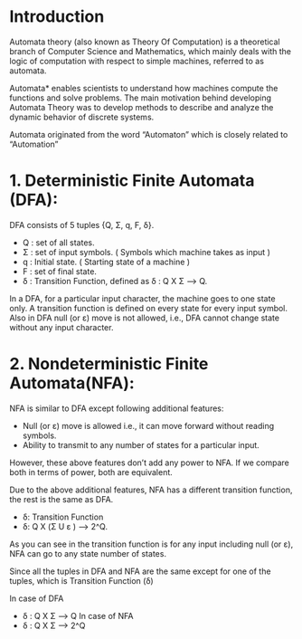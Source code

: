 # Introduction

Automata theory (also known as Theory Of Computation) is a theoretical branch of Computer Science and Mathematics, which mainly deals with the logic of computation with respect to simple machines, referred to as automata. 

Automata* enables scientists to understand how machines compute the functions and solve problems. The main motivation behind developing Automata Theory was to develop methods to describe and analyze the dynamic behavior of discrete systems. 

Automata originated from the word “Automaton” which is closely related to “Automation”


# 1. Deterministic Finite Automata (DFA):

DFA consists of 5 tuples {Q, Σ, q, F, δ}. 
- Q : set of all states.
- Σ : set of input symbols. ( Symbols which machine takes as input )
- q : Initial state. ( Starting state of a machine )
- F : set of final state.
- δ : Transition Function, defined as δ : Q X Σ --> Q.

In a DFA, for a particular input character, the machine goes to one state only. A transition function is defined on every state for every input symbol. Also in DFA null (or ε) move is not allowed, i.e., DFA cannot change state without any input character. 

# 2. Nondeterministic Finite Automata(NFA):

NFA is similar to DFA except following additional features: 
- Null (or ε) move is allowed i.e., it can move forward without reading symbols. 
- Ability to transmit to any number of states for a particular input. 

However, these above features don’t add any power to NFA. If we compare both in terms of power, both are equivalent. 

Due to the above additional features, NFA has a different transition function, the rest is the same as DFA.

- δ: Transition Function
- δ:  Q X (Σ U ε ) --> 2^Q.

As you can see in the transition function is for any input including null (or ε), NFA can go to any state number of states.

Since all the tuples in DFA and NFA are the same except for one of the tuples, which is Transition Function (δ)

In case of DFA
- δ : Q X Σ --> Q
In case of NFA
- δ : Q X Σ --> 2^Q
